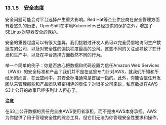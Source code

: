 ### 13.1.5　安全态度

安全问题可能会对平台选择产生重大影响。Red Hat等企业供应商在安全管理方面有着悠久的历史，OpenShift在本地Kubernetes已经提供的保护之外，增加了SELinux对容器安全的保护。

安全的重要程度可以有很大差异。我们接触过开发人员可以完全受信地访问生产数据库的公司，以及对安全性的偏执程度最高的公司。这些不同的关注点导致了在开发和生产中，以及在平台选择方面截然不同的行为。

举一个简单的例子：你是否放心把数据和代码设置为信任Amazon Web Services（AWS）的安全标准和产品？我们并不是在这里专门针对AWS，就我们所知和所经历的而言，在云空间中，其安全标准通常是首屈一指的。此外，你能否信任开发团队来管理那些和产品团队紧密相连的责任？对很多公司来说，私有数据在AWS S3上公开的故事已经多到让人担心了。



**注意**

在S3上公开数据的责任完全由AWS使用者承担，而不是由AWS本身承担。AWS为你提供了用于管理安全性的综合工具，但它们无法为你管理安全性要求和操作。



